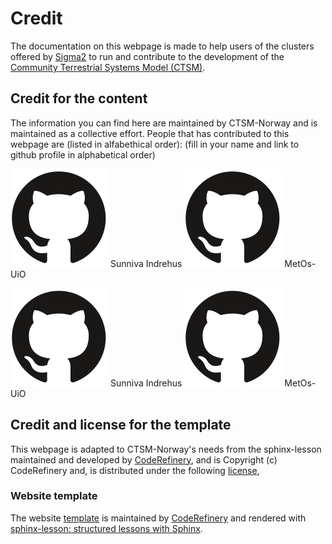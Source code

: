 # Credit 
The documentation on this webpage is made to help users of the clusters offered by [Sigma2](https://www.sigma2.no/) to run and contribute to the development of the [Community Terrestrial Systems Model (CTSM)](https://github.com/ESCOMP/CTSM). 


## Credit for the content 
The information you can find here are maintained by CTSM-Norway and is maintained as a collective effort. People that has contributed to this webpage are (listed in alfabethical order): 
(fill in your name and link to github profile in alphabetical order)

[![Foo|1%](./img/profile_picture/octocat.png)](https://github.com/sunnivin) Sunniva Indrehus 
[![Foo|1%](./img/profile_picture/octocat.png)](https://github.com/MetOs-UiO) MetOs-UiO 

[![Foo|1%](./img/profile_picture/octocat.png)](https://github.com/sunnivin) Sunniva Indrehus 
[![Foo|1%](./img/profile_picture/octocat.png)](https://github.com/MetOs-UiO) MetOs-UiO 

## Credit and license for the template 

This webpage is adapted to CTSM-Norway's needs from the sphinx-lesson maintained and developed by [CodeRefinery](https://coderefinery.org/), and is Copyright (c) CodeRefinery and, is distributed under the following [license](https://creativecommons.org/licenses/by/4.0/),


### Website template

The website [template](https://github.com/coderefinery/documentation) is maintained by [CodeRefinery](https://coderefinery.org/)
and rendered with [sphinx-lesson: structured lessons with Sphinx](https://coderefinery.github.io/sphinx-lesson/).


